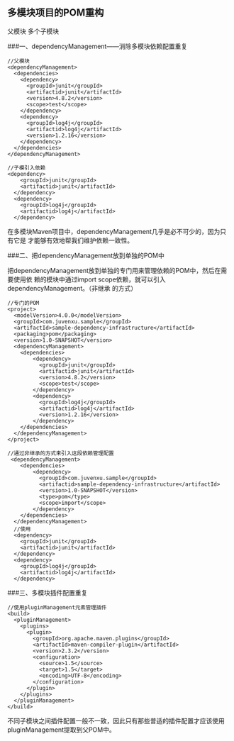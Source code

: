 ## 多模块项目的POM重构

父模块  多个子模块

###一、dependencyManagement——消除多模块依赖配置重复
```
//父模块
<dependencyManagement>
  <dependencies>
    <dependency>
      <groupId>junit</groupId>
      <artifactid>junit</artifactId>
      <version>4.8.2</version>
      <scope>test</scope>
    </dependency>
    <dependency>
      <groupId>log4j</groupId>
      <artifactid>log4j</artifactId>
      <version>1.2.16</version>
    </dependency>
  </dependencies>
</dependencyManagement>
```

```
//子模引入依赖
<dependency>
    <groupId>junit</groupId>
    <artifactid>junit</artifactId>
  </dependency>
  <dependency>
    <groupId>log4j</groupId>
    <artifactid>log4j</artifactId>
  </dependency>
```
在多模块Maven项目中，dependencyManagement几乎是必不可少的，因为只有它是
才能够有效地帮我们维护依赖一致性。

###二、把dependencyManagement放到单独的POM中

把dependencyManagement放到单独的专门用来管理依赖的POM中，然后在需要使用依
赖的模块中通过import scope依赖，就可以引入dependencyManagement。（非继承
的方式）

```
//专门的POM
<project>
  <modelVersion>4.0.0</modelVersion>
  <groupId>com.juvenxu.sample</groupId>
  <artifactId>sample-dependency-infrastructure</artifactId>
  <packaging>pom</packaging>
  <version>1.0-SNAPSHOT</version>
  <dependencyManagement>
    <dependencies>
        <dependency>
          <groupId>junit</groupId>
          <artifactid>junit</artifactId>
          <version>4.8.2</version>
          <scope>test</scope>
        </dependency>
        <dependency>
          <groupId>log4j</groupId>
          <artifactid>log4j</artifactId>
          <version>1.2.16</version>
        </dependency>
    </dependencies>
  </dependencyManagement>
</project>
```
```
//通过非继承的方式来引入这段依赖管理配置
 <dependencyManagement>
    <dependencies>
        <dependency>
          <groupId>com.juvenxu.sample</groupId>
          <artifactid>sample-dependency-infrastructure</artifactId>
          <version>1.0-SNAPSHOT</version>
          <type>pom</type>
          <scope>import</scope>
        </dependency>
    </dependencies>
  </dependencyManagement>
  //使用
  <dependency>
    <groupId>junit</groupId>
    <artifactid>junit</artifactId>
  </dependency>
  <dependency>
    <groupId>log4j</groupId>
    <artifactid>log4j</artifactId>
  </dependency>
```

###三、多模块插件配置重复

```
//使用pluginManagement元素管理插件
<build>
  <pluginManagement>
    <plugins>
      <plugin>
        <groupId>org.apache.maven.plugins</groupId>
        <artifactId>maven-compiler-plugin</artifactId>
        <version>2.3.2</version>
        <configuration>
          <source>1.5</source>
          <target>1.5</target>
          <encoding>UTF-8</encoding>
        </configuration>
      </plugin>
    </plugins>
  </pluginManagement>
</build>
```

不同子模块之间插件配置一般不一致，因此只有那些普适的插件配置才应该使用
pluginManagement提取到父POM中。